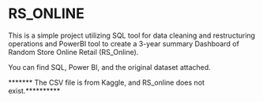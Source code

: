 # RS_ONLINE
This is a simple project utilizing SQL tool for data cleaning and restructuring operations and PowerBI tool to create a 3-year summary Dashboard of Random Store Online Retail (RS_Online).

You can find SQL, Power BI, and the original dataset attached.

******* The CSV file is from Kaggle, and RS_online does not exist.**********
